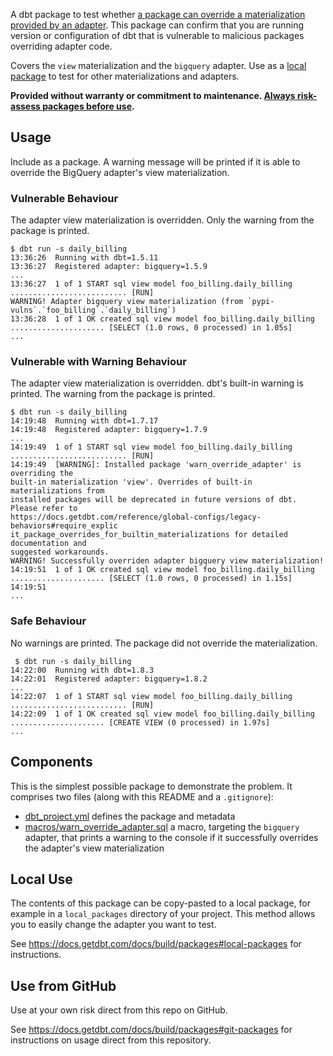A dbt package to test whether [a package can override a materialization provided by an adapter](https://docs.getdbt.com/reference/global-configs/legacy-behaviors#package-override-for-built-in-materialization). This package can confirm that you are running version or configuration of dbt that is vulnerable to malicious packages overriding adapter code.

Covers the `view` materialization and the `bigquery` adapter. Use as a [local package](#local-use) to test for other materializations and adapters.

**Provided without warranty or commitment to maintenance. [Always risk-assess packages before use](https://tempered.works/posts/2024/05/01/how-i-do-python-data-supply-chain-security/#assessing-dependency-risk).**

## Usage

Include as a package. A warning message will be printed if it is able to override the BigQuery adapter's view materialization.

### Vulnerable Behaviour

The adapter view materialization is overridden. Only the warning from the package is printed.

```console
$ dbt run -s daily_billing
13:36:26  Running with dbt=1.5.11
13:36:27  Registered adapter: bigquery=1.5.9
...
13:36:27  1 of 1 START sql view model foo_billing.daily_billing .......................... [RUN]
WARNING! Adapter bigquery view materialization (from `pypi-vulns`.`foo_billing`.`daily_billing`)
13:36:28  1 of 1 OK created sql view model foo_billing.daily_billing ..................... [SELECT (1.0 rows, 0 processed) in 1.05s]
...
```

### Vulnerable with Warning Behaviour

The adapter view materialization is overridden. dbt's built-in warning is printed. The warning from the package is printed.


```console
$ dbt run -s daily_billing
14:19:48  Running with dbt=1.7.17
14:19:48  Registered adapter: bigquery=1.7.9
...
14:19:49  1 of 1 START sql view model foo_billing.daily_billing .......................... [RUN]
14:19:49  [WARNING]: Installed package 'warn_override_adapter' is overriding the
built-in materialization 'view'. Overrides of built-in materializations from
installed packages will be deprecated in future versions of dbt. Please refer to
https://docs.getdbt.com/reference/global-configs/legacy-behaviors#require_explic
it_package_overrides_for_builtin_materializations for detailed documentation and
suggested workarounds.
WARNING! Successfully overriden adapter bigquery view materialization!
14:19:51  1 of 1 OK created sql view model foo_billing.daily_billing ..................... [SELECT (1.0 rows, 0 processed) in 1.15s]
14:19:51
...
```

### Safe Behaviour

No warnings are printed. The package did not override the materialization.

```console
 $ dbt run -s daily_billing
14:22:00  Running with dbt=1.8.3
14:22:01  Registered adapter: bigquery=1.8.2
...
14:22:07  1 of 1 START sql view model foo_billing.daily_billing .......................... [RUN]
14:22:09  1 of 1 OK created sql view model foo_billing.daily_billing ..................... [CREATE VIEW (0 processed) in 1.97s]
...
```

## Components

This is the simplest possible package to demonstrate the problem. It comprises two files (along with this README and a `.gitignore`):

- [dbt_project.yml](./dbt_project.yml) defines the package and metadata
- [macros/warn_override_adapter.sql](./macros/warn_override_adapter.sql) a macro, targeting the `bigquery` adapter, that prints a warning to the console if it successfully overrides the adapter's view materialization

## Local Use

The contents of this package can be copy-pasted to a local package, for example in a `local_packages` directory of your project. This method allows you to easily change the adapter you want to test.

See https://docs.getdbt.com/docs/build/packages#local-packages for instructions.


## Use from GitHub

Use at your own risk direct from this repo on GitHub.

See https://docs.getdbt.com/docs/build/packages#git-packages for instructions on usage direct from this repository.


